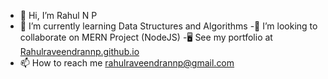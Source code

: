 - 👋 Hi, I’m Rahul N P
-  🌱 I’m currently learning Data Structures and Algorithms
-👯 I’m looking to collaborate on MERN Project (NodeJS)
-🖥️ See my portfolio at [Rahulraveendrannp.github.io](https://rahulraveendrannp.github.io/Portfolio/)
- 📫 How to reach me rahulraveendrannp@gmail.com


